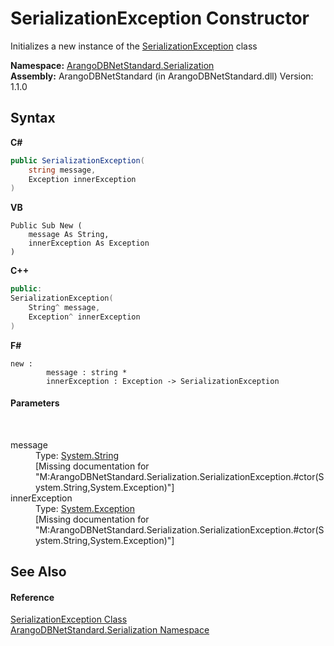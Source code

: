# SerializationException Constructor 
 

Initializes a new instance of the <a href="3f74fa3a-3ef2-f83c-f561-d22faf4d7c0b">SerializationException</a> class

**Namespace:**&nbsp;<a href="b19a5281-5ab6-4a02-6b49-343596444efc">ArangoDBNetStandard.Serialization</a><br />**Assembly:**&nbsp;ArangoDBNetStandard (in ArangoDBNetStandard.dll) Version: 1.1.0

## Syntax

**C#**<br />
``` C#
public SerializationException(
	string message,
	Exception innerException
)
```

**VB**<br />
``` VB
Public Sub New ( 
	message As String,
	innerException As Exception
)
```

**C++**<br />
``` C++
public:
SerializationException(
	String^ message, 
	Exception^ innerException
)
```

**F#**<br />
``` F#
new : 
        message : string * 
        innerException : Exception -> SerializationException
```


#### Parameters
&nbsp;<dl><dt>message</dt><dd>Type: <a href="https://docs.microsoft.com/dotnet/api/system.string" target="_blank" rel="noopener noreferrer">System.String</a><br />\[Missing <param name="message"/> documentation for "M:ArangoDBNetStandard.Serialization.SerializationException.#ctor(System.String,System.Exception)"\]</dd><dt>innerException</dt><dd>Type: <a href="https://docs.microsoft.com/dotnet/api/system.exception" target="_blank" rel="noopener noreferrer">System.Exception</a><br />\[Missing <param name="innerException"/> documentation for "M:ArangoDBNetStandard.Serialization.SerializationException.#ctor(System.String,System.Exception)"\]</dd></dl>

## See Also


#### Reference
<a href="3f74fa3a-3ef2-f83c-f561-d22faf4d7c0b">SerializationException Class</a><br /><a href="b19a5281-5ab6-4a02-6b49-343596444efc">ArangoDBNetStandard.Serialization Namespace</a><br />